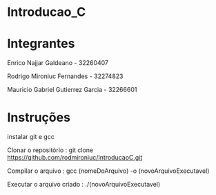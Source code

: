# Introducao_C

# Integrantes
Enrico Najjar Galdeano - 32260407

Rodrigo Mironiuc Fernandes - 32274823

Mauricio Gabriel Gutierrez Garcia - 32266601



# Instruções
instalar git e gcc

Clonar o repositório : git clone https://github.com/rodmironiuc/IntroducaoC.git

Compilar o arquivo : gcc (nomeDoArquivo) -o (novoArquivoExecutavel)

Executar o arquivo criado : ./(novoArquivoExecutavel)
